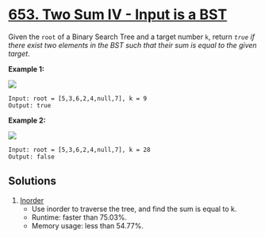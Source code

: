 # [653. Two Sum IV - Input is a BST](https://leetcode.com/problems/two-sum-iv-input-is-a-bst/)

Given the `root` of a Binary Search Tree and a target number `k`, return _`true` if there exist two elements in the BST such that their sum is equal to the given target_.

**Example 1:**

![](https://assets.leetcode.com/uploads/2020/09/21/sum_tree_1.jpg)

```
Input: root = [5,3,6,2,4,null,7], k = 9
Output: true
```

**Example 2:**

![](https://assets.leetcode.com/uploads/2020/09/21/sum_tree_2.jpg)

```
Input: root = [5,3,6,2,4,null,7], k = 28
Output: false
```

## Solutions
1. [Inorder](./TwoSumIvInputIsABst.java)
    - Use inorder to traverse the tree, and find the sum is equal to k.
    - Runtime: faster than 75.03%.
    - Memory usage: less than 54.77%.
